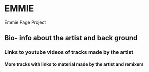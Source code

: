 # EMMIE
Emmie Page Project
## Bio- info about the artist and back ground
### Links to youtube videos of tracks made by the artist
#### More tracks with links to material made by the artist and remixers
